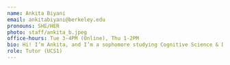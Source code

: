 ```yaml
---
name: Ankita Biyani 
email: ankitabiyani@berkeley.edu
pronouns: SHE/HER
photo: staff/ankita_b.jpeg
office-hours: Tue 3-4PM (Online), Thu 1-2PM
bio: Hi! I’m Ankita, and I’m a sophomore studying Cognitive Science & Data Science. In my free-time, I love to listen to music, watch movies, and try new cooking recipes!
role: Tutor (UCS1)
---
```

